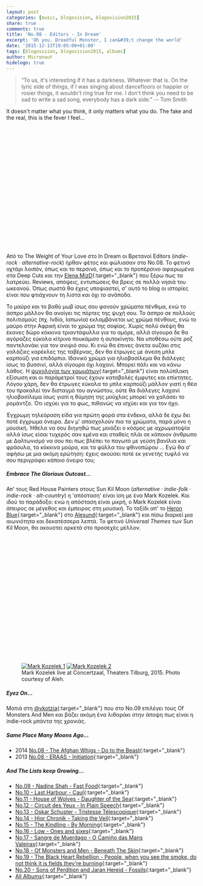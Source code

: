 ```yaml
---
layout: post
categories: [music, blogovision, blogovision2015]
share: true
comments: true
title: 'No.08 - Editors - In Dream'
excerpt: 'Oh you. Dreadful Monster, I can&#39;t change the world'
date: '2015-12-13T19:05:00+01:00'
tags: [blogovision, blogovision2015, albums]
author: Micronaut
hidelogo: true
---
```

>&ldquo;To us, it's interesting if it has a darkness. Whatever that is. On the lyric side of things, if I was singing about dancefloors or happier or rosier things, it wouldn't ring true for me. I don't think you need to be sad to write a sad song, everybody has a dark side.&rdquo; -- Tom Smith

It doesn't matter what you think, it only matters what you do. The fake and the real, this is the fever I feel... 

<iframe class="invisible center" width="70%" height="320" src="about:blank" data-src="https://www.youtube.com/embed/qM4joaqNxf0" frameborder="0">&nbsp;</iframe>

Από το The Weight of Your Love στο In Dream οι Βρετανοί Editors (*indie-rock · alternative-rock*) ήρθαν φέτος και φώλιασαν στο No.08. Το φετινό οχτάρι λοιπόν, όπως και το περσινό, όπως και το προπέρσινο αφιερωμένα στα Deep Cuts και την [Elena MizD](https://www.youtube.com/channel/UC4CIjbBwt-aTDrw3Nqisc_Q/featured){:target="_blank"} που ξέρω πως τα λατρεύει. Reviews, απόψεις, εντυπώσεις θα βρεις σε πολλά νησιά του ωκεανού. Όπως σωστά θα έχεις υποψιαστεί, σ' αυτό το blog οι ιστορίες είναι που φτιάχνουν τη λίστα και όχι το ανάποδο.

Το μαύρο και το βαθύ μωβ ίσως σου φανούν χρώματα πένθιμα, ενώ το άσπρο μάλλον θα ανοίγει τις πόρτες της ψυχή σου. Το άσπρο σε πολλούς πολιτισμούς (πχ. Ινδία, Ιαπωνία) εκλαμβάνεται ως χρώμα πένθους, ενώ το μαύρο στην Αφρική είναι το χρώμα της σοφίας. Χωρίς πολύ σκέψη θα έκανες δώρο κόκκινα τριαντάφυλλα για το αμόρε, αλλά σίγουρα δε θα αγόραζες εύκολα κίτρινο πουκάμισο ή αυτοκίνητο. Να υποθέσω ούτε ροζ παντελονάκι για τον ανιψιό σου. Κι ενώ θα έπινες άνετα ουζάκι στις γαλάζιες καρέκλες της ταβέρνας, δεν θα έτρωγες με άνεση μπλε καρπούζι για επιδόρπιο. Ιδανικό χρώμα για ηλιοβασίλεμα θα διάλεγες ίσως το βυσσινί, αλλά σίγουρα όχι λαχανί. Μπορεί πάλι και να κάνω λάθος. Η [ψυχολογία των χρωμάτων](http://www.empower-yourself-with-color-psychology.com/cultural-color.html){:target="_blank"} είναι πολύπλοκη εξίσωση και οι παράμετροί τους έχουν καταβολές έμφυτες και επίκτητες. Λόγου χάρη, δεν θα έτρωγες εύκολα το μπλε καρπούζι μάλλον γιατί η θέα του προκαλεί τον δισταγμό του αγνώστου, ούτε θα διάλεγες λαχανί ηλιοβασίλεμα ίσως γιατί η θύμηση της μούχλας μπορεί να χαλάσει το ρομάντζο. Ότι ισχύει για το φως, πιθανώς να ισχύει και για τον ήχο. 

Έγχρωμη τηλεόραση είδα για πρώτη φορά στα ένδεκα, αλλά δε έχω δει ποτέ έγχρωμα όνειρα. Δεν μ' απασχολούν πια τα χρώματα, παρά μόνο η μουσική. Ήθελα να σου διηγηθώ πως μοιάζει ο κόσμος με αχρωματοψία αλλά ίσως είσαι τυχερός σαν εμένα και σταθείς πλάι σε κάποιον άνθρωπο με Δαλτωνισμό να σου πει πως βλέπει το παγωτό με γεύση βανίλια και φράουλα, τα κόκκινα μούρα, και τα φύλλα του φθινοπώρου ... Εγώ θα σ' αφήσω με μια ακόμη ερώτηση: έχεις ακούσει ποτέ εκ γενετής τυφλό να σου περιγράφει κάποιο όνειρο του;

<div class="text-divider"></div>

##### Embrace The Glorious Outcast...

Απ' τους Red House Painters  στους Sun Kil Moon (*alternative · indie-folk · indie-rock · alt-country*) η 'απόσταση' είναι ίση με ένα Mark Kozelek. Και ιδού το παράδοξο: ενώ η απόσταση είναι μικρή, ο Mark Kozelek είναι άπειρος σε μέγεθος και έμπειρος στη μουσική. Το ταξίδι απ' το [Heron Blue](https://www.youtube.com/watch?v=6I2NUYf3efQ){:target="_blank"} στο [Alesund](https://www.youtube.com/watch?v=dtLUtcmJk0Q){:target="_blank"} και πίσω διαρκεί μια αιωνιότητα και δεκατέσσερα λεπτά. Το φετινό *Universal Themes* των Sun Kil Moon, θα ακουστεί αρκετά στο προσεχές μέλλον. 

<iframe class="invisible center" width="70%" height="320" src="about:blank" data-src="https://www.youtube.com/embed/JpvfQU53D3Y" frameborder="0">&nbsp;</iframe>

<div class="invisible">
<figure class="half">
	<a href="{{ site.external_data_url }}/images/posts/incubate2015/incu2015_4.jpg"><img src="{{ site.external_data_url }}/images/posts/incubate2015/incu2015_4_low.jpg" alt="Mark Kozelek 1" /></a>
	<a href="{{ site.external_data_url }}/images/posts/incubate2015/incu2015_5.jpg"><img src="{{ site.external_data_url }}/images/posts/incubate2015/incu2015_5_low.jpg" alt="Mark Kozelek 2" /></a>
	<figcaption>Mark Kozelek live at Concertzaal, Theaters Tilburg, 2015. Photo courtesy of Aleh.</figcaption>
</figure>
</div>

<div class="text-divider"></div>

##### <i class="fa fa-hand-o-right"></i> Eyez Οn...

Ματιά στη [@vkotzia](https://suburbanwords.wordpress.com/2015/12/12/09of-monsters-men-beneath-the-skin/){:target="_blank"} που στο No.09 επιλέγει τους Of Monsters And Men και βάζει ακόμη ένα λιθαράκι στην άποψη πως είναι η indie-rock μπάντα της χρονιάς.


##### <i class="fa fa-hand-o-right"></i> Same Place Many Moons Ago...

* 2014 [No.08 - The Afghan Whigs - Do to the Beast](/music/blogovision/blogovision2014/blogovision2014-no08/){:target="_blank"}
* 2013 [No.08 - ERAAS - Initiation](/music/blogovision/blogovision2014/blogovision2014-no08/){:target="_blank"}

##### <i class="fa fa-hand-o-right"></i> And The Lists keep Growing...

* [No.09 - Nadine Shah - Fast Food](/music/blogovision/blogovision2015/blogovision2015-no09/){:target="_blank"}
* [No.10 - Last Harbour - Caul](/music/blogovision/blogovision2015/blogovision2015-no10/){:target="_blank"}
* [No.11 - House of Wolves - Daughter of the Sea](/music/blogovision/blogovision2015/blogovision2015-no11/){:target="_blank"}
* [No.12 - Circuit des Yeux - In Plain Speech](/music/blogovision/blogovision2015/blogovision2015-no12/){:target="_blank"}
* [No.13 - Oskar Schuster - Tristesse Télescopique](/music/blogovision/blogovision2015/blogovision2015-no13/){:target="_blank"}
* [No.14 - Hior Chronik - Taking the Veil](/music/blogovision/blogovision2015/blogovision2015-no14/){:target="_blank"}
* [No.15 - The Kindling - By Morning](/music/blogovision/blogovision2015/blogovision2015-no15/){:target="_blank"}
* [No.16 - Low - Ones and sixes](/music/blogovision/blogovision2015/blogovision2015-no16/){:target="_blank"}
* [No.17 - Sangre de Muerdago - O Camiño das Mans Valeiras](/music/blogovision/blogovision2015/blogovision2015-no17/){:target="_blank"}
* [No.18 - Of Monsters and Men - Beneath The Skin](/music/blogovision/blogovision2015/blogovision2015-no18/){:target="_blank"}
* [No.19 - The Black Heart Rebellion - People, when you see the smoke, do not think it is fields they're burning](/music/blogovision/blogovision2015/blogovision2015-no19/){:target="_blank"}
* [No.20 - Sons of Perdition and Jaran Hereid - Fossils](/music/blogovision/blogovision2015/blogovision2015-no20/){:target="_blank"}
* [All Albums](/music/new-albums-2015/){:target="_blank"}